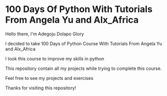 # 100 Days Of Python With Tutorials From Angela Yu and Alx_Africa

Hello there, I'm Adegoju Dolapo Glory

I decided to take 100 Days of Python Course With Tutorials From Angela Yu and Alx_Africa

I took this course to improve my skills in python

This repository contain all my projects while trying to complete this course.

Feel free to see my projects and exercises

Thanks for visiting this repository!
